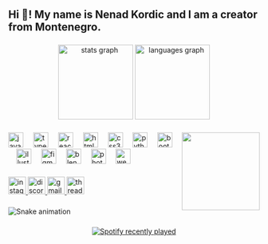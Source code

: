
<h2 align="left">Hi 👋! My name is Nenad Kordic and I am a creator from Montenegro.</h2>

###

<div align="center">
  <img src="https://github-readme-stats.vercel.app/api?username=KordicNenad&hide_title=false&hide_rank=false&show_icons=true&include_all_commits=true&count_private=true&disable_animations=false&theme=dracula&locale=en&hide_border=false" height="150" alt="stats graph"  />
  <img src="https://github-readme-stats.vercel.app/api/top-langs?username=KordicNenad&locale=en&hide_title=false&layout=compact&card_width=320&langs_count=5&theme=dracula&hide_border=false" height="150" alt="languages graph"  />
</div>

###


<img align="right" height="156" src="https://i.ibb.co/JjJ6pzh/frog.gif" autoplay />

###

<div align="left">
  <img src="https://skillicons.dev/icons?i=js" height="30" alt="javascript logo"  />
  <img width="12" />
  <img src="https://skillicons.dev/icons?i=ts" height="30" alt="typescript logo"  />
  <img width="12" />
  <img src="https://skillicons.dev/icons?i=react" height="30" alt="react logo"  />
  <img width="12" />
  <img src="https://skillicons.dev/icons?i=html" height="30" alt="html5 logo"  />
  <img width="12" />
  <img src="https://skillicons.dev/icons?i=css" height="30" alt="css3 logo"  />
  <img width="12" />
  <img src="https://skillicons.dev/icons?i=py" height="30" alt="python logo"  />
  <img width="12" />
  <img src="https://skillicons.dev/icons?i=bootstrap" height="30" alt="bootstrap logo"  />
  <img width="12" />
  <img src="https://cdn.jsdelivr.net/gh/devicons/devicon/icons/illustrator/illustrator-line.svg" height="30" alt="illustrator logo"  />
  <img width="12" />
  <img src="https://skillicons.dev/icons?i=figma" height="30" alt="figma logo"  />
  <img width="12" />
  <img src="https://skillicons.dev/icons?i=blender" height="30" alt="blender logo"  />
  <img width="12" />
  <img src="https://cdn.jsdelivr.net/gh/devicons/devicon/icons/photoshop/photoshop-line.svg" height="30" alt="photoshop logo"  />
  <img width="12" />
  <img src="https://upload.wikimedia.org/wikipedia/commons/c/c0/WebStorm_Icon.svg" height="30" alt="webstorm logo"  />
</div>

###

<div align="left">
  <a href="https://www.instagram.com/nenad_005/" target="_blank">
    <img src="https://img.shields.io/static/v1?message=Instagram&logo=instagram&label=&color=E4405F&logoColor=white&labelColor=&style=for-the-badge" height="35" alt="instagram logo"  />
  </a>
  <a href="https://discordapp.com/users/373786105704742913" target="_blank">
    <img src="https://img.shields.io/static/v1?message=Discord&logo=discord&label=limedye&color=7289DA&logoColor=white&labelColor=&style=for-the-badge" height="35" alt="discord logo"  />
  </a>
  <a href="https://mail.google.com/mail/u/0/?hl=en&view=cm&tf=1&fs=1&to=nenadkordic05@gmail.com" target="_blank">
    <img src="https://img.shields.io/static/v1?message=Gmail&logo=gmail&label=&color=D14836&logoColor=white&labelColor=&style=for-the-badge" height="35" alt="gmail logo"  />
  </a>
  <a href="https://www.threads.net/@kordic_nenad" target="_blank">
    <img src="https://img.shields.io/static/v1?message=Threads&logo=threads&label=&color=111&logoColor=white&labelColor=&style=for-the-badge" height="35" alt="threads logo"  />
  </a>
</div>

###

<img align="center" src="https://profile-readme-generator.com/assets/snake.svg" alt="Snake animation" />

###
<div align="center">
  <a href="https://open.spotify.com/user/31vyzmpxypq3sxf6vscbhu54vdc4">
    <img src="https://spotify-recently-played-readme.vercel.app/api?user=31vyzmpxypq3sxf6vscbhu54vdc4&count=5" alt="Spotify recently played"  />
  </a>
</div>

###
